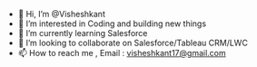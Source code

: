 - 👋 Hi, I’m @Visheshkant
- 👀 I’m interested in Coding and building new things
- 🌱 I’m currently learning Salesforce
- 💞️ I’m looking to collaborate on Salesforce/Tableau CRM/LWC
- 📫 How to reach me , Email : visheshkant17@gmail.com

<!---
Visheshkant/Visheshkant is a ✨ special ✨ repository because its `README.md` (this file) appears on your GitHub profile.
You can click the Preview link to take a look at your changes.
--->
